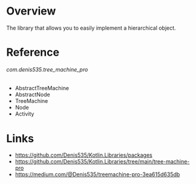 # Overview
The library that allows you to easily implement a hierarchical object.

# Reference

###### com.denis535.tree_machine_pro

- AbstractTreeMachine
- AbstractNode
- TreeMachine
- Node
- Activity

# Links

- https://github.com/Denis535/Kotlin.Libraries/packages
- https://github.com/Denis535/Kotlin.Libraries/tree/main/tree-machine-pro
- https://medium.com/@Denis535/treemachine-pro-3ea615d635db

